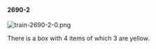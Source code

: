 #### 2690-2
![train-2690-2-0.png](https://github.com/lil-lab/nlvr/raw/master/nlvr/train/images/15/train-2690-2-0.png "train-2690-2-0.png")

There is a box with 4 items of which 3 are yellow.